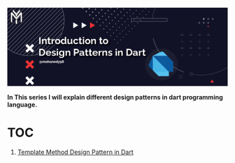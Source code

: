 ![](./assets/design_pattern_cover.png)

**In This series I will explain different design patterns in dart programming language.**

# TOC
1. [Template Method Design Pattern in Dart](./lib/template_method/readme.md)